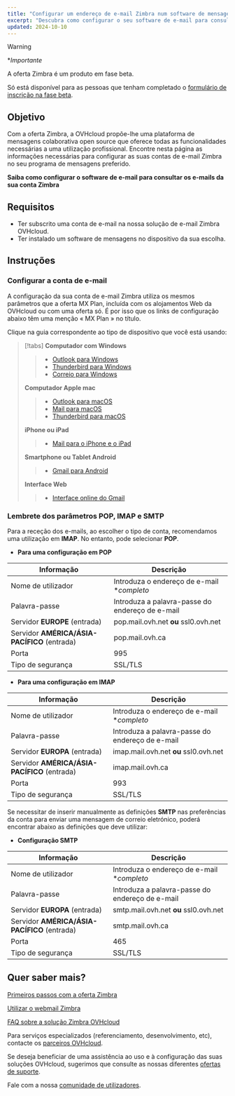 ```yaml
---
title: "Configurar um endereço de e-mail Zimbra num software de mensagens"
excerpt: "Descubra como configurar o seu software de e-mail para consultar os e-mails da sua conta Zimbra"
updated: 2024-10-10
---
```


<style>
.w-400 {
max-width:400px!important;
}
</style>

> [!warning]
>
> **Importante*
>
> A oferta Zimbra é um produto em fase beta.
>
> Só está disponível para as pessoas que tenham completado o [formulário de inscrição na fase beta](https://labs.ovhcloud.com/en/zimbra-beta/).
>

## Objetivo

Com a oferta Zimbra, a OVHcloud propõe-lhe uma plataforma de mensagens colaborativa open source que oferece todas as funcionalidades necessárias a uma utilização profissional. Encontre nesta página as informações necessárias para configurar as suas contas de e-mail Zimbra no seu programa de mensagens preferido.

**Saiba como configurar o software de e-mail para consultar os e-mails da sua conta Zimbra**

## Requisitos

- Ter subscrito uma conta de e-mail na nossa solução de e-mail Zimbra OVHcloud.
- Ter instalado um software de mensagens no dispositivo da sua escolha.

## Instruções

### Configurar a conta de e-mail <a name="mail-config"></a>

A configuração da sua conta de e-mail Zimbra utiliza os mesmos parâmetros que a oferta MX Plan, incluída com os alojamentos Web da OVHcloud ou com uma oferta só. É por isso que os links de configuração abaixo têm uma menção « MX Plan » no título.

Clique na guia correspondente ao tipo de dispositivo que você está usando:

> [!tabs]
> **Computador com Windows**
>>
>> - [Outlook para Windows](/pages/web_cloud/email_and_collaborative_solutions/mx_plan/how_to_configure_outlook_2016)
>> - [Thunderbird para Windows](/pages/web_cloud/email_and_collaborative_solutions/mx_plan/how_to_configure_thunderbird_windows)
>> - [Correio para Windows](/pages/web_cloud/email_and_collaborative_solutions/mx_plan/how_to_configure_windows_10)
>>
> **Computador Apple mac**
>>
>> - [Outlook para macOS](/pages/web_cloud/email_and_collaborative_solutions/mx_plan/how_to_configure_outlook_2016_mac)
>> - [Mail para macOS](/pages/web_cloud/email_and_collaborative_solutions/mx_plan/how_to_configure_mail_macos)
>> - [Thunderbird para macOS](/pages/web_cloud/email_and_collaborative_solutions/mx_plan/how_to_configure_thunderbird_mac)
>>
> **iPhone ou iPad**
>>
>> - [Mail para o iPhone e o iPad](/pages/web_cloud/email_and_collaborative_solutions/mx_plan/how_to_configure_ios)
>>
> **Smartphone ou Tablet Android**
>>
>> - [Gmail para Android](/pages/web_cloud/email_and_collaborative_solutions/mx_plan/how_to_configure_android)
>>
> **Interface Web**
>>
>> - [Interface online do Gmail](/pages/web_cloud/email_and_collaborative_solutions/mx_plan/how_to_configure_gmail)
>>

### Lembrete dos parâmetros POP, IMAP e SMTP <a name="popimap-settings"></a>

Para a receção dos e-mails, ao escolher o tipo de conta, recomendamos uma utilização em **IMAP**. No entanto, pode selecionar **POP**.

- **Para uma configuração em POP**

|Informação|Descrição|
|---|---|
|Nome de utilizador|Introduza o endereço de e-mail **completo*|
|Palavra-passe|Introduza a palavra-passe do endereço de e-mail|
|Servidor **EUROPE** (entrada)|pop.mail.ovh.net **ou** ssl0.ovh.net|
|Servidor **AMÉRICA/ÁSIA-PACÍFICO** (entrada)|pop.mail.ovh.ca|
|Porta|995|
|Tipo de segurança|SSL/TLS|

- **Para uma configuração em IMAP**

|Informação|Descrição|
|---|---|
|Nome de utilizador|Introduza o endereço de e-mail **completo*|
|Palavra-passe|Introduza a palavra-passe do endereço de e-mail|
|Servidor **EUROPA** (entrada)|imap.mail.ovh.net **ou** ssl0.ovh.net|
|Servidor **AMÉRICA/ÁSIA-PACÍFICO** (entrada)|imap.mail.ovh.ca|
|Porta|993|
|Tipo de segurança|SSL/TLS|

Se necessitar de inserir manualmente as definições **SMTP** nas preferências da conta para enviar uma mensagem de correio eletrónico, poderá encontrar abaixo as definições que deve utilizar:

- **Configuração SMTP**

|Informação|Descrição|
|---|---|
|Nome de utilizador|Introduza o endereço de e-mail **completo*|
|Palavra-passe|Introduza a palavra-passe do endereço de e-mail|
|Servidor **EUROPA** (entrada)|smtp.mail.ovh.net **ou** ssl0.ovh.net|
|Servidor **AMÉRICA/ÁSIA-PACÍFICO** (entrada)|smtp.mail.ovh.ca|
|Porta|465|
|Tipo de segurança|SSL/TLS|

## Quer saber mais? <a name="go-further"></a>

[Primeiros passos com a oferta Zimbra](/pages/web_cloud/email_and_collaborative_solutions/zimbra/getting_started_zimbra)

[Utilizar o webmail Zimbra](/pages/web_cloud/email_and_collaborative_solutions/mx_plan/email_zimbra)

[FAQ sobre a solução Zimbra OVHcloud](/pages/web_cloud/email_and_collaborative_solutions/mx_plan/faq-zimbra)

Para serviços especializados (referenciamento, desenvolvimento, etc), contacte os [parceiros OVHcloud](/links/partner).

Se deseja beneficiar de uma assistência ao uso e à configuração das suas soluções OVHcloud, sugerimos que consulte as nossas diferentes [ofertas de suporte](/links/support).

Fale com a nossa [comunidade de utilizadores](/links/community).